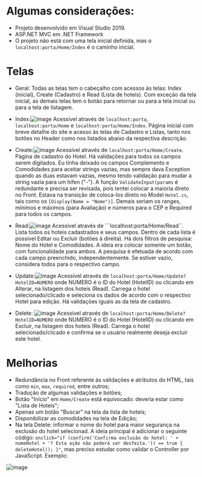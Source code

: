 # Algumas considerações:

* Projeto desenvolvido em Visual Studio 2019.
* ASP.NET MVC em .NET Framework
* O projeto não está com uma tela inicial definida, mas o ```localhost:porta/Home/Index``` é o caminho inicial.

# Telas
* Geral: Todas as telas tem o cabeçalho com acessos às telas: Index (inicial), Create (Cadastro) e Read (Lista de hoteis). Com exceção da tela inicial, as demais telas tem o botão para retornar ou para a tela inicial ou para a tela de listagem.

* Index:![image](https://user-images.githubusercontent.com/47607259/131123021-9a4acf09-d873-4939-9f87-b7e4e2ba3063.png)
Acessível através de ```localhost:porta```, ```localhost:porta/Home``` e ```localhost:porta/Home/Index```.
Página inicial com breve detalhe do site e acesso às telas de Cadastro e Listas, tanto nos botões no Header como nos listados abaixo da respectiva descrição.

* Create:![image](https://user-images.githubusercontent.com/47607259/131123331-abfe4a07-dde6-4eec-a581-58826a406e03.png)
Acessível através de ```localhost:porta/Home/Create```.
Página de cadastro do Hotel. Há validações para todos os campos serem digitados. Eu tinha deixado os campos Complemento e Comodidades para aceitar strings vazias, mas sempre dava Exception quando as duas estavam vazias, mesmo tendo validação para mudar a string vazia para um hífen ("-"). A função ```ValidateInput(params``` é redundante e precisa ser revisada, pois tentei colocar a maioria direto no Front. Estava na transição de coloca-los direto no Model ```Hotel.cs```, tais como os ```[Display(Name = "Nome")]```. Demais seriam os ranges, mínimos e máximos (para Avaliação) e números para o CEP e Required para todos os campos.

* Read:![image](https://user-images.githubusercontent.com/47607259/131124736-69c57cc6-0d3f-4c84-b6cf-e9c01a489c08.png)
Acessível através de ```localhost:porta/Home/Read``.
Lista todos os hoteis cadastrados e seus campos. Dentro de cada lista é possível Editar ou Excluir (botões à direita).
Há dois filtros de pesquisa: Nome do Hotel e Comodidades. A ideia era colocar somente um botão, com funcionalidade para ambos. A pesquisa é efetuada de acordo com cada campo preenchido, independentemente. Se estiver vazio, considera todos para o respectivo campo.

* Update:![image](https://user-images.githubusercontent.com/47607259/131125113-0b60e4ef-3fb2-4813-95fa-df375a346462.png)
Acessível através de ```localhost:porta/Home/Update?HotelID=NUMERO``` onde NUMERO é o ID do Hotel (HotelID) ou clicando em Alterar, na listagem dos hoteis (Read).
Carrega o hotel selecionado/clicado e seleciona os dados de acordo com o respectivo Hotel para edição. Há validações iguais as da tela de cadastro.

* Delete: ![image](https://user-images.githubusercontent.com/47607259/131125454-9c19b6d5-dc2a-4f68-add0-357083cb28a3.png)
Acessível através de ```localhost:porta/Home/Delete?HotelID=NUMERO``` onde NUMERO é o ID do Hotel (HotelID) ou clicando em Excluir, na listagem dos hoteis (Read).
Carrega o hotel selecionado/clicado e confirma se o usuário realmente deseja excluir este hotel.


# Melhorias

* Redundância no Front referente às validações e atributos do HTML, tais como ```min```, ```max```,  ```required```, entre outros;
* Tradução de algumas validações e botões;
* Botão "Início" em ```Home/Create``` está equivocado: deveria estar como "Lista de Hoteis";
* Apenas um botão "Buscar" na tela da lista de hoteis;
* Disponibilizar as comodidades na tela de Edição;
* Na tela Delete: informar o nome do hotel para maior segurança na exclusão do hotel selecionad. A ideia principal é adicionar o seguinte código: ```onclick="if (confirm('Confirma exclusão do hotel: ' + nomeHotel + '? Esta ação não poderá ser desfeita.')) == true { deleteHotel(); }"```, mas preciso estudar como validar o Controller por JavaScript. Exemplo: 
 
![image](https://user-images.githubusercontent.com/47607259/131127383-7ed2069b-6a84-46e5-86a4-1e651d11149c.png)

